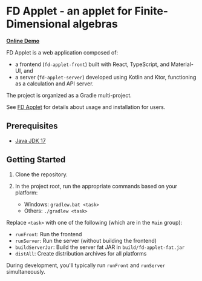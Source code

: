 # FD Applet - an applet for Finite-Dimensional algebras

[**Online Demo**](https://fd-applet.dt.r.appspot.com/)

FD Applet is a web application composed of:

- a frontend (`fd-applet-front`) built with React, TypeScript, and Material-UI, and
- a server (`fd-applet-server`) developed using Kotlin and Ktor, functioning as a calculation and API server.

The project is organized as a Gradle multi-project.

See [FD Applet](https://haruhisa-enomoto.github.io/fd-applet/) for details about usage and installation for users.

## Prerequisites

- [Java JDK 17](https://adoptium.net/)

## Getting Started

1. Clone the repository.

2. In the project root, run the appropriate commands based on your platform:

   - Windows: `gradlew.bat <task>`
   - Others: `./gradlew <task>`

Replace `<task>` with one of the following (which are in the `Main` group):

- `runFront`: Run the frontend
- `runServer`: Run the server (without building the frontend)
- `buildServerJar`: Build the server fat JAR in `build/fd-applet-fat.jar`
- `distAll`: Create distribution archives for all platforms

During development, you'll typically run `runFront` and `runServer` simultaneously.
